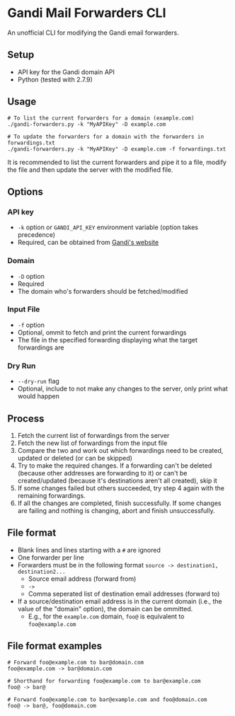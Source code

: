 # Gandi Mail Forwarders CLI
An unofficial CLI for modifying the Gandi email forwarders.

## Setup
* API key for the Gandi domain API
* Python (tested with 2.7.9)

## Usage
```
# To list the current forwarders for a domain (example.com)
./gandi-forwarders.py -k "MyAPIKey" -D example.com

# To update the forwarders for a domain with the forwarders in forwardings.txt
./gandi-forwarders.py -k "MyAPIKey" -D example.com -f forwardings.txt
```

It is recommended to list the current forwarders and pipe it to a file, modify the file and then update the server with the modified file.

## Options
### API key
* `-k` option or `GANDI_API_KEY` environment variable (option takes precedence)
* Required, can be obtained from [Gandi's website](https://wiki.gandi.net/en/xml-api/activate)

### Domain
* `-D` option
* Required
* The domain who's forwarders should be fetched/modified

### Input File
* `-f` option
* Optional, ommit to fetch and print the current forwardings
* The file in the specified forwarding displaying what the target forwardings are

### Dry Run
* `--dry-run` flag
* Optional, include to not make any changes to the server, only print what would happen

## Process
1. Fetch the current list of forwardings from the server
2. Fetch the new list of forwardings from the input file
3. Compare the two and work out which forwardings need to be created, updated or deleted (or can be skipped)
4. Try to make the required changes. If a forwarding can't be deleted (because other addresses are forwarding to it) or can't be created/updated (because it's destinations aren't all created), skip it
5. If some changes failed but others succeeded, try step 4 again with the remaining forwardings.
6. If all the changes are completed, finish successfully. If some changes are failing and nothing is changing, abort and finish unsuccessfully.

## File format
* Blank lines and lines starting with a `#` are ignored
* One forwarder per line
* Forwarders must be in the following format `source -> destination1, destination2...`
  - Source email address (forward from)
  - `->`
  - Comma seperated list of destination email addresses (forward to)
* If a source/destination email address is in the current domain (i.e., the value of the "domain" option), the domain can be ommitted.
  - E.g., for the `example.com` domain, `foo@` is equivalent to `foo@example.com`

## File format examples
```
# Forward foo@example.com to bar@domain.com
foo@example.com -> bar@domain.com

# Shorthand for forwarding foo@example.com to bar@example.com
foo@ -> bar@

# Forward foo@example.com to bar@example.com and foo@domain.com
foo@ -> bar@, foo@domain.com
```
